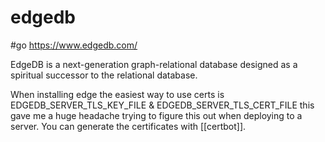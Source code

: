 # edgedb


#go https://www.edgedb.com/

EdgeDB is a next-generation graph-relational database designed as a spiritual successor to the relational database.

When installing edge the easiest way to use certs is EDGEDB_SERVER_TLS_KEY_FILE & EDGEDB_SERVER_TLS_CERT_FILE this gave me a huge headache trying to figure this out when deploying to a server. You can generate the certificates with [[certbot]].